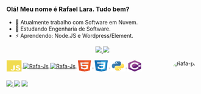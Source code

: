 ### Olá! Meu nome é Rafael Lara. Tudo bem?


- 🔭 Atualmente trabalho com Software em Nuvem.
- 🌱 Estudando Engenharia de Software.
- ⚡ Aprendendo: Node.JS e Wordpress/Element.



<div align="center">
  <a href="https://github.com/faellm">
  <img height="180em" src="https://github-readme-stats.vercel.app/api?username=faellm&show_icons=true&theme=dark&include_all_commits=true&count_private=true"/>
    <img height="180em" src="https://github-readme-stats.vercel.app/api/top-langs/?username=faellm&layout=compact&langs_count=7&theme=dark"/>
</div>
  
  <div style="display: inline_block"><br>
  <img align="center" alt="Rafa-Js" height="30" width="40" src="https://raw.githubusercontent.com/devicons/devicon/master/icons/javascript/javascript-plain.svg">
  <img align="center" alt="Rafa-Js" height="30" width="40" src= "https://cdn.jsdelivr.net/gh/devicons/devicon/icons/nodejs/nodejs-original-wordmark.svg">
  <img align="center" alt="Rafa-Js" height="30" width="40" src= "https://cdn.jsdelivr.net/gh/devicons/devicon/icons/amazonwebservices/amazonwebservices-original.svg" />
  <img align="center" alt="Rafa-HTML" height="30" width="40" src="https://raw.githubusercontent.com/devicons/devicon/master/icons/html5/html5-original.svg">
  <img align="center" alt="Rafa-CSS" height="30" width="40" src="https://raw.githubusercontent.com/devicons/devicon/master/icons/css3/css3-original.svg">
  <img align="center" alt="Rafa-Python" height="30" width="40" src="https://raw.githubusercontent.com/devicons/devicon/master/icons/python/python-original.svg">
  <img align="center" alt="Rafa-Csharp" height="30" width="40" src="https://raw.githubusercontent.com/devicons/devicon/master/icons/csharp/csharp-original.svg">
     <img align="right" alt="Rafa-pic" height="150" style="border-radius:50px;" src="https://media.giphy.com/media/RtdRhc7TxBxB0YAsK6/giphy.gif">
</div>
  
 ###
  ###
  
  <div> 
  <a href="https://api.whatsapp.com/send?phone=5541999557262&text=Ol%C3%A1%2C%20vim%20atrav%C3%A9s%20do%20seu%20perfil%20do%20Github.%20Tudo%20bem%3F target="_blank"><img src="https://img.shields.io/badge/WhatsApp-25D366?style=for-the-badge&logo=whatsapp&logoColor=white>"</a>
  <a href="https://www.instagram.com/fael_lm" target="_blank"><img src="https://img.shields.io/badge/-Instagram-%23E4405F?style=for-the-badge&logo=instagram&logoColor=white" target="_blank"></a>
  <a href="https://www.linkedin.com/in/rafael-lara-martins-668402157/" target="_blank"><img src="https://img.shields.io/badge/-LinkedIn-%230077B5?style=for-the-badge&logo=linkedin&logoColor=white" target="_blank"></a> 
 
 
</div>
